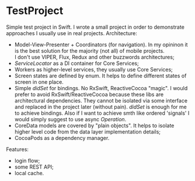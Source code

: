 # TestProject
Simple test project in Swift.
I wrote a small project in order to demonstrate approaches I usually use in real projects.
Architecture: 
- Model-View-Presenter + Coordinators (for navigation). In my opininon it is the best solution for the majority (not all) of mobile projects.  
I don't use VIPER, Flux, Redux and other buzzwords architectures;
- <i>ServiceLocator</i> as a DI container for Core Services;
- Workers as higher-level services, they usually use Core Services; 
- Screen states are defined by enum. It helps to define different states of screen in one place.
- Simple <i>didSet</i> for bindings. No RxSwift, ReactiveCocoa "magic".
I would prefer to avoid RxSwift/ReactiveCocoa because these libs are architectural dependencies. They cannot be isolated via some interface and replaced in the project later (without pain).
<i>didSet</i> is enough for me to achieve bindings. Also if I want to achieve smth like ordered 'signals' I would simply suggest to use async <i>Operation</i>. 
- CoreData models are covered by "plain objects". It helps to isolate higher level code from the data layer implementation details; 
- CocoaPods as a dependency manager. 

Features:
- login flow;
- some REST API;
- local cache.
